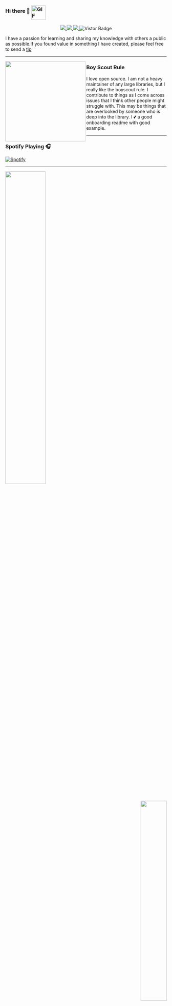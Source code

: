 ### Hi there 👋  <img align="middle" alt="GIF" height="45px" src="https://media.giphy.com/media/du3J3cXyzhj75IOgvA/giphy.gif"/>

<p align="middle">
<a href="https://www.linkedin.com/in/sonichigo">
<img src="https://img.shields.io/badge/Linkedin-blue?style=flat&logo=linkedin&labelColor=blue">
</a>
<a href="mailto:kurosakiichigo.songoku@gmail.com?subject=Hello%20Sonichigo,%20From%20Github">
<img src="https://img.shields.io/badge/-Gmail-%23db483b?style=flat&logo=Gmail&labelColor=red&logoColor=white">
</a>
<a href="https://twitter.com/Sonichigo1219">
<img src="https://img.shields.io/badge/-Twitter-%231a91da?style=flat&logo=Twitter&logoColor=white">
</a>
<a target="_blank"><img src="https://visitor-badge.glitch.me/badge?page_id=sonichigo.sonichigo" alt="Vistor Badge"></a>
</p>


I have a passion for learning and sharing my knowledge with others a public as possible.If you found value in something I have created, please feel free to send a [tip](https://www.buymeacoffee.com/bBdtMQO)
<!--
**Sonichigo/Sonichigo** is a ✨ _special_ ✨ repository because its `README.md` (this file) appears on your GitHub profile.
 ---
 -->
   ---

 <p>
  <img width="250" align='left' src="https://github.com/WaylonWalker/WaylonWalker/blob/main/icon/hacktoberfest.png?raw=true">
</p>

### Boy Scout Rule

I love open source.  I am not a heavy maintainer of any large libraries, but I really like the boyscout rule.  I contribute to things as I come across issues that I think other people might struggle with.  This may be things that are overlooked by someone who is deep into the library.  I 💕 a good onboarding readme with good example.
  
---

### Spotify Playing 🎧

[![Spotify](https://spotify-omega.vercel.app/api/spotify)](https://open.spotify.com/playlist/1JtSbKu33RjAKEIsLXzM03)


---
<p align="left">
<img width="50%" src="https://github-readme-stats.vercel.app/api?username=sonichigo&show_icons=true&count_private=true&hide=stars&include_all_commits=true&theme=tokyonight">
</p>

<p align ="right">
<img width="40%" src="https://github-readme-stats.vercel.app/api/top-langs/?username=sonichigo&layout=compact&theme=tokyonight&custom_title=Top%20Languages">

---

# Stargazers
[![Forkers repo roster for @Sonichigo/HACKTOBERFEST_2021](https://reporoster.com/forks/Sonichigo/HACKTOBERFEST_2021)](https://github.com/Sonichigo/HACKTOBERFEST_2021/network/members)

---

<p align ="Center">
 <img src="https://img.shields.io/badge/-GitHub-181717?style=for-the-badge&logo=github" />&nbsp;&nbsp;&nbsp;&nbsp;
 <img src="https://img.shields.io/badge/-Git-black?style=for-the-badge&logo=git" />&nbsp;&nbsp;&nbsp;&nbsp;
 <img src="https://img.shields.io/badge/-HTML5-E34F26?style=for-the-badge&logo=html5&logoColor=white" />&nbsp;&nbsp;&nbsp;&nbsp;
 <img src="https://img.shields.io/badge/-CSS3-1572B6?style=for-the-badge&logo=css3" />&nbsp;&nbsp;&nbsp;&nbsp;
 </br>
 <img src="https://img.shields.io/badge/-Python-black?style=for-the-badge&logo=Python" />&nbsp;&nbsp;&nbsp;&nbsp;
 <img src="https://img.shields.io/badge/-Jupyter-181717?style=for-the-badge&logo=jupyter" />&nbsp;&nbsp;&nbsp;&nbsp;
 </br>
 <img src="https://img.shields.io/badge/Editor-VSCode-blue?style=for-the-badge&logo=visual-studio-code&logoColor=white" />&nbsp;&nbsp;&nbsp;&nbsp;
 </p>
